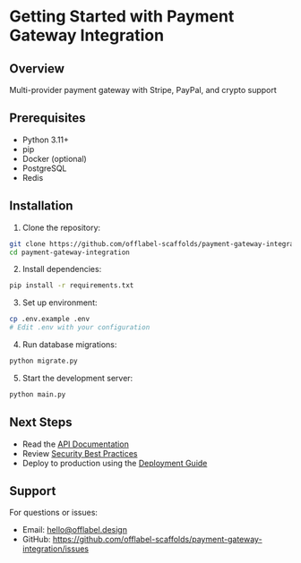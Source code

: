 # Getting Started with Payment Gateway Integration

## Overview

Multi-provider payment gateway with Stripe, PayPal, and crypto support

## Prerequisites

- Python 3.11+
- pip
- Docker (optional)
- PostgreSQL
- Redis

## Installation

1. Clone the repository:
```bash
git clone https://github.com/offlabel-scaffolds/payment-gateway-integration
cd payment-gateway-integration
```

2. Install dependencies:
```bash
pip install -r requirements.txt
```

3. Set up environment:
```bash
cp .env.example .env
# Edit .env with your configuration
```

4. Run database migrations:
```bash
python migrate.py
```

5. Start the development server:
```bash
python main.py
```

## Next Steps

- Read the [API Documentation](./api-reference.md)
- Review [Security Best Practices](./security.md)
- Deploy to production using the [Deployment Guide](./deployment.md)

## Support

For questions or issues:
- Email: hello@offlabel.design
- GitHub: https://github.com/offlabel-scaffolds/payment-gateway-integration/issues
